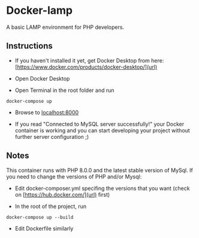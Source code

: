 # Docker-lamp

A basic LAMP environment for PHP developers.

## Instructions

- If you haven't installed it yet, get Docker Desktop from here: 
[https://www.docker.com/products/docker-desktop/](url)


- Open Docker Desktop

- Open Terminal in the root folder and run

`docker-compose up`

- Browse to [localhost:8000](url)

- If you read "Connected to MySQL server successfully!" your Docker container is working and you can start developing your project without further server configuration ;)

## Notes

This container runs with PHP 8.0.0 and the latest stable version of MySql.
If you need to change the versions of PHP and/or Mysql:

- Edit docker-composer.yml specifing the versions that you want (check on [https://hub.docker.com/](url) first)

- In the root of the project, run 

`docker-compose up --build`

- Edit Dockerfile similarly